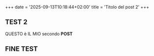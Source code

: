 +++
date = '2025-09-13T10:18:44+02:00'
title = 'Titolo del post 2'
+++


## TEST 2

QUESTO è IL MIO secondo **POST**

## FINE TEST